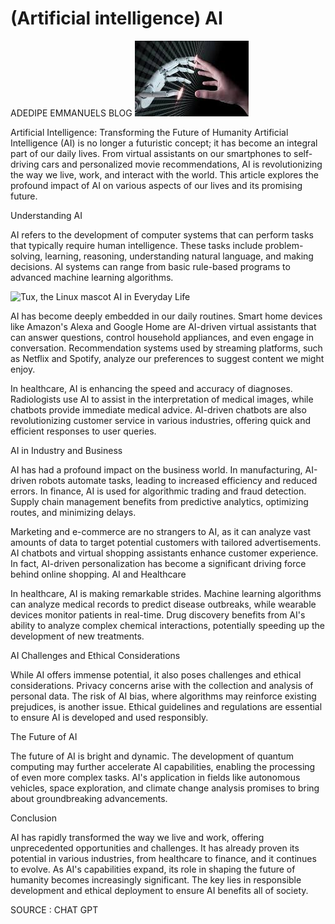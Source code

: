 # (Artificial intelligence) AI

  ADEDIPE EMMANUELS BLOG 
    ![Tux, the Linux mascot](Unknown.jpeg)


 Artificial Intelligence: Transforming the Future of Humanity
Artificial Intelligence (AI) is no longer a futuristic concept; it has become an integral part of our daily lives. From virtual assistants on our smartphones to self-driving cars and personalized movie recommendations, AI is revolutionizing the way we live, work, and interact with the world. This article explores the profound impact of AI on various aspects of our lives and its promising future.

Understanding AI

AI refers to the development of computer systems that can perform tasks that typically require human intelligence. These tasks include problem-solving, learning, reasoning, understanding natural language, and making decisions. AI systems can range from basic rule-based programs to advanced machine learning algorithms.

![Tux, the Linux mascot](Unknown1.jpeg)
AI in Everyday Life

AI has become deeply embedded in our daily routines. Smart home devices like Amazon's Alexa and Google Home are AI-driven virtual assistants that can answer questions, control household appliances, and even engage in conversation. Recommendation systems used by streaming platforms, such as Netflix and Spotify, analyze our preferences to suggest content we might enjoy.

In healthcare, AI is enhancing the speed and accuracy of diagnoses. Radiologists use AI to assist in the interpretation of medical images, while chatbots provide immediate medical advice. AI-driven chatbots are also revolutionizing customer service in various industries, offering quick and efficient responses to user queries.

AI in Industry and Business

AI has had a profound impact on the business world. In manufacturing, AI-driven robots automate tasks, leading to increased efficiency and reduced errors. In finance, AI is used for algorithmic trading and fraud detection. Supply chain management benefits from predictive analytics, optimizing routes, and minimizing delays.

Marketing and e-commerce are no strangers to AI, as it can analyze vast amounts of data to target potential customers with tailored advertisements. AI chatbots and virtual shopping assistants enhance customer experience. In fact, AI-driven personalization has become a significant driving force behind online shopping.
AI and Healthcare

In healthcare, AI is making remarkable strides. Machine learning algorithms can analyze medical records to predict disease outbreaks, while wearable devices monitor patients in real-time. Drug discovery benefits from AI's ability to analyze complex chemical interactions, potentially speeding up the development of new treatments.

AI Challenges and Ethical Considerations

While AI offers immense potential, it also poses challenges and ethical considerations. Privacy concerns arise with the collection and analysis of personal data. The risk of AI bias, where algorithms may reinforce existing prejudices, is another issue. Ethical guidelines and regulations are essential to ensure AI is developed and used responsibly.

The Future of AI

The future of AI is bright and dynamic. The development of quantum computing may further accelerate AI capabilities, enabling the processing of even more complex tasks. AI's application in fields like autonomous vehicles, space exploration, and climate change analysis promises to bring about groundbreaking advancements.

Conclusion

AI has rapidly transformed the way we live and work, offering unprecedented opportunities and challenges. It has already proven its potential in various industries, from healthcare to finance, and it continues to evolve. As AI's capabilities expand, its role in shaping the future of humanity becomes increasingly significant. The key lies in responsible development and ethical deployment to ensure AI benefits all of society.

SOURCE : CHAT GPT 
